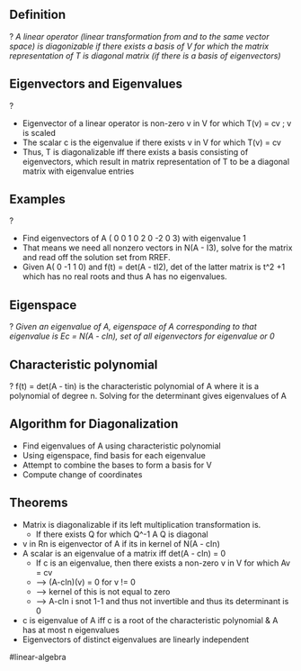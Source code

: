 
## Definition
?
*A linear operator (linear transformation from and to the same vector space) is diagonizable if there exists a basis of V for which the matrix representation of T is diagonal matrix (if there is a basis of eigenvectors)*

## Eigenvectors and Eigenvalues
?
- Eigenvector of a linear operator is non-zero v in V for which T(v) = cv ; v is scaled
- The scalar c is the eigenvalue if there exists v in V for which T(v) = cv
- Thus, T is diagonalizable iff there exists a basis consisting of eigenvectors, which result in matrix representation of T to be a diagonal matrix with eigenvalue entries

## Examples
?
- Find eigenvectors of A ( 0 0 1 
					 0 2 0
					 -2 0 3) with eigenvalue 1
- That means we need all nonzero vectors in N(A - I3), solve for the matrix and read off the solution set from RREF.
- Given A( 0 -1 1 0) and f(t) = det(A - tI2), det of the latter matrix is t^2 +1 which has no real roots and thus A has no eigenvalues.


## Eigenspace
?
*Given an eigenvalue of A, eigenspace of A corresponding to that eigenvalue is Ec = N(A - cIn), set of all eigenvectors for eigenvalue or 0*

## Characteristic polynomial
?
f(t) = det(A - tin) is the characteristic polynomial of A where it is a polynomial of degree n. Solving for the determinant gives eigenvalues of A 

## Algorithm for Diagonalization
- Find eigenvalues of A using characteristic polynomial
- Using eigenspace, find basis for each eigenvalue
- Attempt to combine the bases to form a basis for V
- Compute change of coordinates

## Theorems
- Matrix is diagonalizable if its left multiplication transformation is.
	- If there exists Q for which Q^-1 A Q is diagonal
- v in Rn is eigenvector of A if its in kernel of N(A - cIn)
- A scalar is an eigenvalue of a matrix iff det(A - cIn) = 0
	- If c is an eigenvalue, then there exists a non-zero v in V for which Av = cv
	- --> (A-cIn)(v) = 0 for v != 0
	- --> kernel of this is not equal to zero
	- --> A-cIn i snot 1-1 and thus not invertible and thus its determinant is 0
- c is eigenvalue of A iff c is a root of the characteristic polynomial & A has at most n eigenvalues
- Eigenvectors of distinct eigenvalues are linearly independent 




#linear-algebra